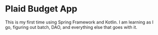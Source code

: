 # Plaid Budget App

This is my first time using Spring Framework and Kotlin. I am learning as I go, figuring out batch, DAO, and everything else that goes with it.